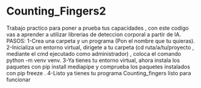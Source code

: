 # Counting_Fingers2
Trabajo practico para poner a prueba tus capacidades , con este codigo vas a aprender a utilizar librerias de deteccion corporal a partir de IA.
PASOS:
1-Crea una carpeta y un programa (Pon el nombre que tu quieras).
2-Inicializa un entorno virtual, dirigete a tu carpeta (cd ruta/a/tu/proyecto , mediante el cmd ejecutado como administrador) , coloca el comando python -m venv venv.
3-Ya tienes tu entorno virtual, ahora instala los paquetes con pip install mediapipe y comprueba los paquetes instalados con pip freeze .
4-Listo ya tienes tu programa Counting_fingers listo para funcionar 
